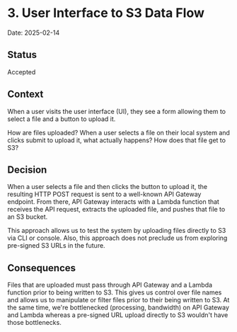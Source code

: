 # 3. User Interface to S3 Data Flow

Date: 2025-02-14

## Status

Accepted

## Context

When a user visits the user interface (UI), they see a form allowing them to
select a file and a button to upload it.

How are files uploaded?  When a user selects a file on their local system and
clicks submit to upload it, what actually happens?  How does that file get to
S3?

## Decision

When a user selects a file and then clicks the button to upload it, the
resulting HTTP POST request is sent to a well-known API Gateway endpoint.
From there, API Gateway interacts with a Lambda function that receives the
API request, extracts the uploaded file, and pushes that file to an S3 bucket.

This approach allows us to test the system by uploading files directly to S3
via CLI or console.  Also, this approach does not preclude us from exploring
pre-signed S3 URLs in the future.


## Consequences

Files that are uploaded must pass through API Gateway and a Lambda function
prior to being written to S3.  This gives us control over file names and allows
us to manipulate or filter files prior to their being written to S3.  At the
same time, we're bottlenecked (processing, bandwidth) on API Gateway and
Lambda whereas a pre-signed URL upload directly to S3 wouldn't have those
bottlenecks.
